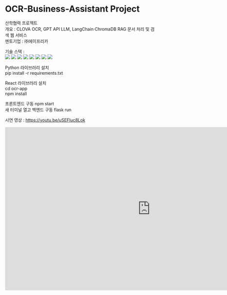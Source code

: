 # OCR-Business-Assistant Project
산학협력 프로젝트 <br/>
개요 : CLOVA OCR, GPT API LLM, LangChain·ChromaDB RAG 문서 처리 및 검색 웹 서비스<br/>
멘토기업 : ㈜에이프리카<br/>

<p>
기술 스택 : <br>
<img src="https://img.shields.io/badge/HTML5-E34F26?style=for-the-badge&logo=HTML5&logoColor=white">
<img src="https://img.shields.io/badge/CSS3-1572B6?style=for-the-badge&logo=CSS3&logoColor=white">
<img src="https://img.shields.io/badge/JavaScript-F7DF1E?style=for-the-badge&logo=JavaScript&logoColor=white">
<img src="https://img.shields.io/badge/React-61DAFB?style=for-the-badge&logo=React&logoColor=white">
<img src="https://img.shields.io/badge/python-3776AB?style=for-the-badge&logo=python&logoColor=white">
<img src="https://img.shields.io/badge/flask-000000?style=for-the-badge&logo=flask&logoColor=white">
<img src="https://img.shields.io/badge/mongodb-47A248?style=for-the-badge&logo=mongodb&logoColor=white">
<img src="https://img.shields.io/badge/gpt api-412991?style=for-the-badge&logo=openai&logoColor=white"><br>
</p>

Python 라이브러리 설치<br/>
pip install -r requirements.txt

React 라이브러리 설치<br/>
cd ocr-app<br/>
npm install

프론트엔드 구동 npm start<br/>
새 터미널 열고 백엔드 구동 flask run

시연 영상 : https://youtu.be/uSEFluc8Lok

<iframe width="956" height="538" src="https://youtu.be/uSEFluc8Lok" frameborder="0" allow="accelerometer; autoplay; encrypted-media; gyroscope; picture-in-picture" allowfullscreen></iframe>
